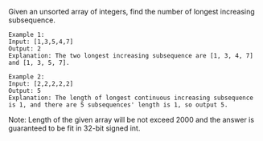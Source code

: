Given an unsorted array of integers, find the number of longest increasing subsequence.

```
Example 1:
Input: [1,3,5,4,7]
Output: 2
Explanation: The two longest increasing subsequence are [1, 3, 4, 7] and [1, 3, 5, 7].
```

```
Example 2:
Input: [2,2,2,2,2]
Output: 5
Explanation: The length of longest continuous increasing subsequence is 1, and there are 5 subsequences' length is 1, so output 5.
```


Note: Length of the given array will be not exceed 2000 and the answer is guaranteed to be fit in 32-bit signed int.